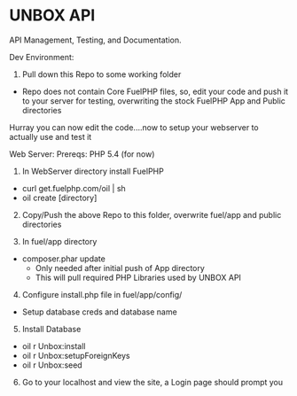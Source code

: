UNBOX API
=========

API Management, Testing, and Documentation.

Dev Environment:

1. Pull down this Repo to some working folder
- Repo does not contain Core FuelPHP files, so, edit your code and push it to your server for testing, overwriting the stock FuelPHP App and Public directories

Hurray you can now edit the code....now to setup your webserver to actually use and test it

Web Server:
Prereqs:
PHP 5.4 (for now)

1. In WebServer directory install FuelPHP
  * curl get.fuelphp.com/oil | sh
  * oil create [directory]

2. Copy/Push the above Repo to this folder, overwrite fuel/app and public directories

3. In fuel/app directory
  * composer.phar update
    * Only needed after initial push of App directory
    * This will pull required PHP Libraries used by UNBOX API

4. Configure install.php file in fuel/app/config/
  * Setup database creds and database name

5. Install Database
  * oil r Unbox:install
  * oil r Unbox:setupForeignKeys
  * oil r Unbox:seed

6. Go to your localhost and view the site, a Login page should prompt you
